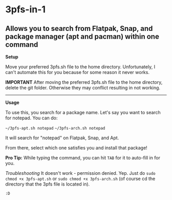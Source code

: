 # 3pfs-in-1
Allows you to search from Flatpak, Snap, and package manager (apt and pacman) within one command
-----------------------------------
**Setup**

Move your preferred 3pfs.sh file to the home directory. Unfortunately, I can't automate this for you because for some reason it never works. 

**IMPORTANT**
After moving the preferred 3pfs.sh file to the home directory, delete the git folder. Otherwise they may conflict resulting in not working. 

----------------------------------------------
**Usage**

To use this, you search for a package name. Let's say you want to search for notepad. You can do:

`~/3pfs-apt.sh notepad`
`~/3pfs-arch.sh notepad`

It will search for "notepad" on Flatpak, Snap, and Apt.

From there, select which one satisfies you and install that package!


**Pro Tip:**
While typing the command, you can hit `TAB` for it to auto-fill in for you. 


*Troubleshooting*
It doesn't work - permission denied. 
Yep. Just do `sudo chmod +x 3pfs-apt.sh` or `sudo chmod +x 3pfs-arch.sh`
(of course cd the directory that the 3pfs file is located in). 


`:D`
